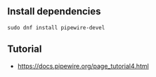 ## Install dependencies

```
sudo dnf install pipewire-devel
```
## Tutorial

- https://docs.pipewire.org/page_tutorial4.html